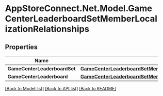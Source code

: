 # AppStoreConnect.Net.Model.GameCenterLeaderboardSetMemberLocalizationRelationships

## Properties

Name | Type | Description | Notes
------------ | ------------- | ------------- | -------------
**GameCenterLeaderboardSet** | [**GameCenterLeaderboardSetMemberLocalizationRelationshipsGameCenterLeaderboardSet**](GameCenterLeaderboardSetMemberLocalizationRelationshipsGameCenterLeaderboardSet.md) |  | [optional] 
**GameCenterLeaderboard** | [**GameCenterLeaderboardSetMemberLocalizationRelationshipsGameCenterLeaderboard**](GameCenterLeaderboardSetMemberLocalizationRelationshipsGameCenterLeaderboard.md) |  | [optional] 

[[Back to Model list]](../README.md#documentation-for-models) [[Back to API list]](../README.md#documentation-for-api-endpoints) [[Back to README]](../README.md)

